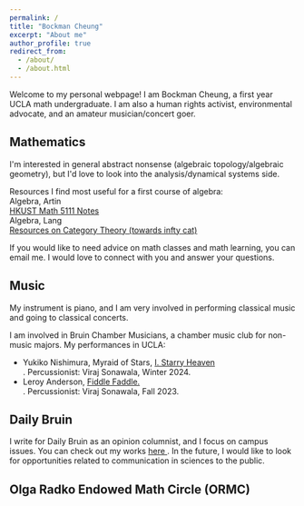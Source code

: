 ```yaml
---
permalink: /
title: "Bockman Cheung"
excerpt: "About me"
author_profile: true
redirect_from: 
  - /about/
  - /about.html
---
```


Welcome to my personal webpage! I am Bockman Cheung, a first year UCLA math undergraduate. I am also a human rights activist, environmental advocate, and an amateur musician/concert goer. 

Mathematics
------
I'm interested in general abstract nonsense (algebraic topology/algebraic geometry), but I'd love to look into the analysis/dynamical systems side. 

Resources I find most useful for a first course of algebra: <br>
Algebra, Artin <br>
<a href="https://canvas.ust.hk/courses/50980"> HKUST Math 5111 Notes </a> <br>
Algebra, Lang <br>
<a href="https://mathoverflow.net/a/70891/517395"> Resources on Category Theory (towards infty cat) </a>

If you would like to need advice on math classes and math learning, you can email me. I would love to connect with you and answer your questions.

Music
------
My instrument is piano, and I am very involved in performing classical music and going to classical concerts.

I am involved in Bruin Chamber Musicians, a chamber music club for non-music majors. My performances in UCLA: <br>
* Yukiko Nishimura, Myraid of Stars, <a href="https://www.youtube.com/watch?v=OrdK84jvPcg&list=PLwzikTIanNz2S2H5xbVAPMi1RYJ1Gc3W5&index=2"> I. Starry Heaven </a><br>. Percussionist: Viraj Sonawala, Winter 2024.
* Leroy Anderson, <a href="https://drive.google.com/file/d/1jEOYYdv9ud3tySmvCltWasAuPfBAbL8W/view?usp=sharing"> Fiddle Faddle. </a><br>. Percussionist: Viraj Sonawala, Fall 2023.


Daily Bruin
------
I write for Daily Bruin as an opinion columnist, and I focus on campus issues. You can check out my works <a href="https://dailybruin.com/author/bockman-cheung"> here </a>. In the future, I would like to look for opportunities related to communication in sciences to the public.

Olga Radko Endowed Math Circle (ORMC) 
------
